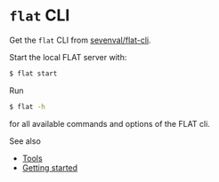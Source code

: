 # `flat` CLI

Get the `flat` CLI from [sevenval/flat-cli](https://github.com/sevenval/flat-cli).

Start the local FLAT server with:

```sh
$ flat start
```

Run

```sh
$ flat -h
```

for all available commands and options of the FLAT cli.


See also
 * [Tools](../tutorial/README.md#tools)
 * [Getting started](../tutorial/README.md#getting-started)
